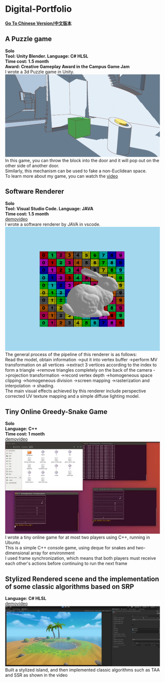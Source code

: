 # Digital-Portfolio
**[Go To Chinese Version/中文版本](README_zh.md)**
## A Puzzle game
**Solo**<br>
**Tool: Unity Blender. Language: C# HLSL**<br>
**Time cost: 1.5 month**<br>
**Award: Creative Gameplay Award in the Campus Game Jam**<br>
I wrote a 3d Puzzle game in Unity.<br>
![image](game.png)<br>
In this game, you can throw the block into the door and it will pop out on the other side of another door.<br>
Similarly, this mechanism can be used to fake a non-Euclidean space.<br>
To learn more about my game, you can watch the [video](gamedemo.mp4) <br>
## Software Renderer
**Solo**<br>
**Tool: Visual Studio Code. Language: JAVA**<br>
**Time cost: 1.5 month**<br>
[demovideo](softRender1.mp4)<br>
I wrote a software renderer by JAVA in vscode.<br>
![image](pic1.png)<br>
The general process of the pipeline of this renderer is as follows:<br>
Read the model, obtain information ->put it into vertex buffer ->perform MV transformation on all vertices 
->extract 3 vertices according to the index to form a triangle ->remove triangles completely on the back of the camera 
->projection transformation ->record vertex depth ->homogeneous space clipping ->homogeneous division ->screen mapping
->rasterization and interpolation -> shading. <br>
The main visual effects achieved by this renderer include perspective corrected UV texture mapping and a simple diffuse lighting model.<br>
## Tiny Online Greedy-Snake Game
**Solo**<br>
**Language: C++**<br>
**Time cost: 1 month**<br>
[demovideo](cppGreedySnake.mp4)<br>
![image](snake.png)<br>
I wrote a tiny online game for at most two players using C++, running in Ubuntu<br>
This is a simple C++ console game, using deque for snakes and two-dimensional array for environment  <br>
I used frame synchronization, which means that both players must receive each other's actions before continuing to run the next frame <br>
## Stylized Rendered scene and the implementation of some classic algorithms based on SRP
**Language: C# HLSL**<br>
[demovideo](Stylized_Island.mp4)<br>
![image](UnityScene.png)<br>
Built a stylized island, and then implemented classic algorithms such as TAA and SSR as shown in the video


